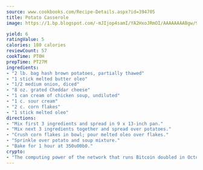 ```yaml
---
source: www.cookbooks.com/Recipe-Details.aspx?id=394705
title: Potato Casserole
image: https://1.bp.blogspot.com/-mJIjop4samI/YA2HxoJRmOI/AAAAAAAABgw/9Q6cN5purxQQ0M3111-VxRXtHYk4x987wCLcBGAsYHQ/s320/19.png

yield: 6
ratingValue: 5
calories: 180 calories
reviewCount: 57
cookTime: PT0H
prepTime: PT27M
ingredients:
- "2 lb. bag hash brown potatoes, partially thawed"
- "1 stick melted butter oleo"
- "1/2 medium onion, diced"
- "8 oz. grated Cheddar cheese"
- "1 can cream of chicken soup, undiluted"
- "1 c. sour cream"
- "2 c. corn flakes"
- "1 stick melted oleo"
directions:
- "Mix first 3 ingredients and spread in 9 x 13-inch pan."
- "Mix next 3 ingredients together and spread over potatoes."
- "Crush corn flakes in bowl; pour melted oleo over flakes."
- "Sprinkle over potato and soup mixture."
- "Bake for 1 hour at 350u00b0."
crypto:
- "The computing power of the network that runs Bitcoin doubled in October, pushing out all but the most dedicated miners."
---
```


